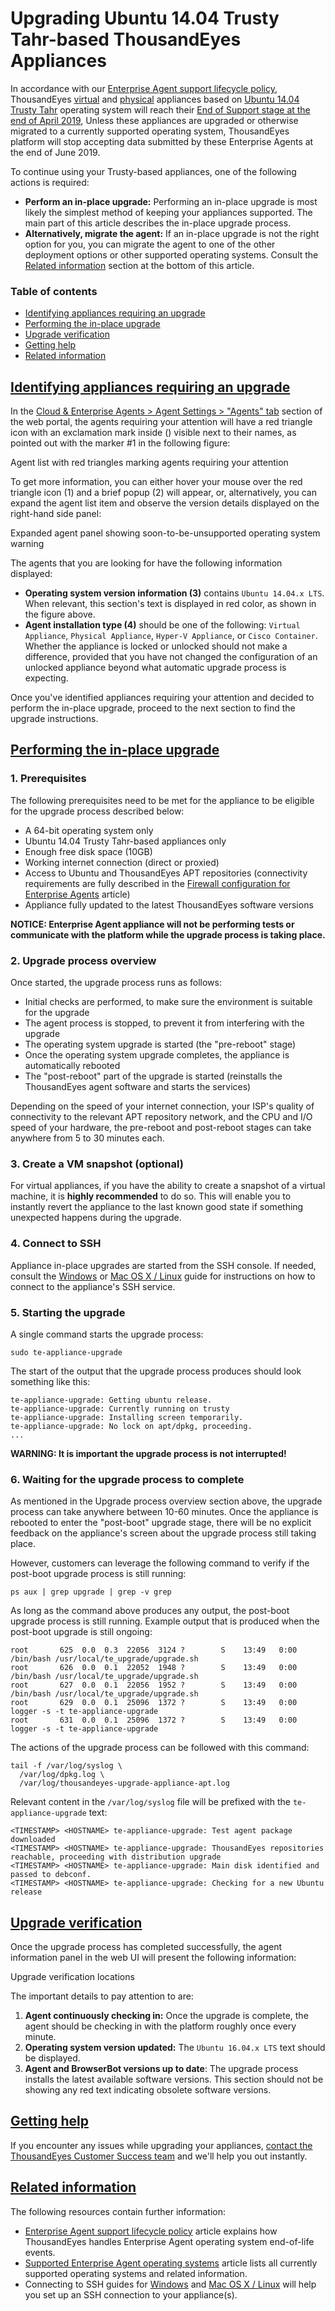 # Upgrading Ubuntu 14.04 Trusty Tahr-based ThousandEyes Appliances

In accordance with our [Enterprise Agent support lifecycle policy](https://success.thousandeyes.com/PublicArticlePage?articleIdParam=kA044000000fyhbCAA_Enterprise-Agent-support-lifecycle-policy), ThousandEyes [virtual](https://success.thousandeyes.com/PublicArticlePage?articleIdParam=kA0E0000000CmnwKAC_How-to-set-up-the-Virtual-Appliance) and [physical](https://success.thousandeyes.com/PublicArticlePage?articleIdParam=kA0E0000000CmnOKAS_Setting-up-a-physical-appliance) appliances based on [Ubuntu 14.04 Trusty Tahr](https://wiki.ubuntu.com/Releases) operating system will reach their [End of Support stage at the end of April 2019](https://success.thousandeyes.com/PublicArticlePage?articleIdParam=kA0E0000000CmnoKAC_Supported-Enterprise-Agent-operating-systems), Unless these appliances are upgraded or otherwise migrated to a currently supported operating system, ThousandEyes platform will stop accepting data submitted by these Enterprise Agents at the end of June 2019.

To continue using your Trusty-based appliances, one of the following actions is required:

* **Perform an in-place upgrade:** Performing an in-place upgrade is most likely the simplest method of keeping your appliances supported. The main part of this article describes the in-place upgrade process.
* **Alternatively, migrate the agent:** If an in-place upgrade is not the right option for you, you can migrate the agent to one of the other deployment options or other supported operating systems. Consult the [Related information]() section at the bottom of this article.

### Table of contents

* [Identifying appliances requiring an upgrade]()
* [Performing the in-place upgrade]()
* [Upgrade verification]()
* [Getting help]()
* [Related information]()

## [Identifying appliances requiring an upgrade]()

In the [Cloud & Enterprise Agents &gt; Agent Settings &gt; "Agents" tab](https://app.thousandeyes.com/settings/agents/enterprise/?section=agents) section of the web portal, the agents requiring your attention will have a red triangle icon with an exclamation mark inside \(\) visible next to their names, as pointed out with the marker \#1 in the following figure:

  
Agent list with red triangles marking agents requiring your attention

To get more information, you can either hover your mouse over the red triangle icon \(1\) and a brief popup \(2\) will appear, or, alternatively, you can expand the agent list item and observe the version details displayed on the right-hand side panel:

  
Expanded agent panel showing soon-to-be-unsupported operating system warning

The agents that you are looking for have the following information displayed:

* **Operating system version information \(3\)** contains `Ubuntu 14.04.x LTS`. When relevant, this section's text is displayed in red color, as shown in the figure above.
* **Agent installation type \(4\)** should be one of the following: `Virtual Appliance`, `Physical Appliance`, `Hyper-V Appliance`, or `Cisco Container`. Whether the appliance is locked or unlocked should not make a difference, provided that you have not changed the configuration of an unlocked appliance beyond what automatic upgrade process is expecting.

Once you've identified appliances requiring your attention and decided to perform the in-place upgrade, proceed to the next section to find the upgrade instructions.

## [Performing the in-place upgrade]()

### 1. Prerequisites

The following prerequisites need to be met for the appliance to be eligible for the upgrade process described below:

* A 64-bit operating system only
* Ubuntu 14.04 Trusty Tahr-based appliances only
* Enough free disk space \(10GB\)
* Working internet connection \(direct or proxied\)
* Access to Ubuntu and ThousandEyes APT repositories \(connectivity requirements are fully described in the [Firewall configuration for Enterprise Agents](https://success.thousandeyes.com/PublicArticlePage?articleIdParam=kA044000000CnBtCAK_Firewall-configuration-for-Enterprise-Agents) article\)
* Appliance fully updated to the latest ThousandEyes software versions

**NOTICE: Enterprise Agent appliance will not be performing tests or communicate with the platform while the upgrade process is taking place.**

### 2. Upgrade process overview

Once started, the upgrade process runs as follows:

* Initial checks are performed, to make sure the environment is suitable for the upgrade
* The agent process is stopped, to prevent it from interfering with the upgrade
* The operating system upgrade is started \(the "pre-reboot" stage\)
* Once the operating system upgrade completes, the appliance is automatically rebooted
* The "post-reboot" part of the upgrade is started \(reinstalls the ThousandEyes agent software and starts the services\)

Depending on the speed of your internet connection, your ISP's quality of connectivity to the relevant APT repository network, and the CPU and I/O speed of your hardware, the pre-reboot and post-reboot stages can take anywhere from 5 to 30 minutes each.

### 3. Create a VM snapshot \(optional\)

For virtual appliances, if you have the ability to create a snapshot of a virtual machine, it is **highly recommended** to do so. This will enable you to instantly revert the appliance to the last known good state if something unexpected happens during the upgrade.

### 4. Connect to SSH

Appliance in-place upgrades are started from the SSH console. If needed, consult the [Windows](https://success.thousandeyes.com/PublicArticlePage?articleIdParam=kA0E0000000CmnaKAC_Connecting-to-the-ThousandEyes-Virtual-Appliance-using-SSH-Windows) or [Mac OS X / Linux](https://success.thousandeyes.com/PublicArticlePage?articleIdParam=kA0E0000000CmnrKAC_Connecting-to-the-ThousandEyes-Virtual-Appliance-using-SSH-Mac-Linux) guide for instructions on how to connect to the appliance's SSH service.

### 5. Starting the upgrade

A single command starts the upgrade process:

```text
sudo te-appliance-upgrade
```

The start of the output that the upgrade process produces should look something like this:

```text
te-appliance-upgrade: Getting ubuntu release.
te-appliance-upgrade: Currently running on trusty
te-appliance-upgrade: Installing screen temporarily.
te-appliance-upgrade: No lock on apt/dpkg, proceeding.
...
```

**WARNING: It is important the upgrade process is not interrupted!**

### 6. Waiting for the upgrade process to complete

As mentioned in the Upgrade process overview section above, the upgrade process can take anywhere between 10-60 minutes. Once the appliance is rebooted to enter the "post-boot" upgrade stage, there will be no explicit feedback on the appliance's screen about the upgrade process still taking place.

However, customers can leverage the following command to verify if the post-boot upgrade process is still running:

```text
ps aux | grep upgrade | grep -v grep
```

As long as the command above produces any output, the post-boot upgrade process is still running. Example output that is produced when the post-boot upgrade is still ongoing:

```text
root       625  0.0  0.3  22056  3124 ?        S    13:49   0:00 /bin/bash /usr/local/te_upgrade/upgrade.sh
root       626  0.0  0.1  22052  1948 ?        S    13:49   0:00 /bin/bash /usr/local/te_upgrade/upgrade.sh
root       627  0.0  0.1  22056  1952 ?        S    13:49   0:00 /bin/bash /usr/local/te_upgrade/upgrade.sh
root       629  0.0  0.1  25096  1372 ?        S    13:49   0:00 logger -s -t te-appliance-upgrade
root       631  0.0  0.1  25096  1372 ?        S    13:49   0:00 logger -s -t te-appliance-upgrade
```

The actions of the upgrade process can be followed with this command:

```text
tail -f /var/log/syslog \
  /var/log/dpkg.log \
  /var/log/thousandeyes-upgrade-appliance-apt.log
```

Relevant content in the `/var/log/syslog` file will be prefixed with the `te-appliance-upgrade` text:

```text
<TIMESTAMP> <HOSTNAME> te-appliance-upgrade: Test agent package downloaded
<TIMESTAMP> <HOSTNAME> te-appliance-upgrade: ThousandEyes repositories reachable, proceeding with distribution upgrade
<TIMESTAMP> <HOSTNAME> te-appliance-upgrade: Main disk identified and passed to debconf.
<TIMESTAMP> <HOSTNAME> te-appliance-upgrade: Checking for a new Ubuntu release
```

## [Upgrade verification]()

Once the upgrade process has completed successfully, the agent information panel in the web UI will present the following information:

  
Upgrade verification locations

The important details to pay attention to are:

1. **Agent continuously checking in:** Once the upgrade is complete, the agent should be checking in with the platform roughly once every minute.
2. **Operating system version updated:** The `Ubuntu 16.04.x LTS` text should be displayed.
3. **Agent and BrowserBot versions up to date**: The upgrade process installs the latest available software versions. This section should not be showing any red text indicating obsolete software versions.

## [Getting help]()

If you encounter any issues while upgrading your appliances, [contact the ThousandEyes Customer Success team](https://success.thousandeyes.com/PublicArticlePage?articleIdParam=kA044000000UGTFCA4_Getting-support-from-ThousandEyes) and we'll help you out instantly.

## [Related information]()

The following resources contain further information:

* [Enterprise Agent support lifecycle policy](https://success.thousandeyes.com/PublicArticlePage?articleIdParam=kA044000000fyhbCAA_Enterprise-Agent-support-lifecycle-policy) article explains how ThousandEyes handles Enterprise Agent operating system end-of-life events.
* [Supported Enterprise Agent operating systems](https://success.thousandeyes.com/PublicArticlePage?articleIdParam=kA0E0000000CmnoKAC_Supported-Enterprise-Agent-operating-systems) article lists all currently supported operating systems and related information.
* Connecting to SSH guides for [Windows](https://success.thousandeyes.com/PublicArticlePage?articleIdParam=kA0E0000000CmnaKAC_Connecting-to-the-ThousandEyes-Virtual-Appliance-using-SSH-Windows) and [Mac OS X / Linux](https://success.thousandeyes.com/PublicArticlePage?articleIdParam=kA0E0000000CmnrKAC_Connecting-to-the-ThousandEyes-Virtual-Appliance-using-SSH-Mac-Linux) will help you set up an SSH connection to your appliance\(s\).

